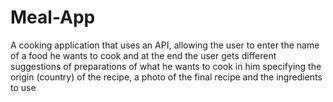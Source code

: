 # Meal-App
A cooking application that uses an API, allowing the user to enter the name of a food he wants to cook and at the end the user gets different suggestions of preparations of what he wants to cook in him specifying the origin (country) of the recipe, a photo of the final recipe and the ingredients to use
